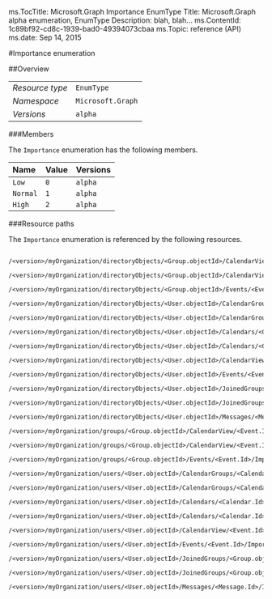 ms.TocTitle: Microsoft.Graph Importance EnumType
Title: Microsoft.Graph alpha  enumeration, EnumType
Description: blah, blah...
ms.ContentId: 1c89bf92-cd8c-1939-bad0-49394073cbaa
ms.Topic: reference (API)
ms.date: Sep 14, 2015

#Importance enumeration

 



<a name="msg-enum-type-Importance"> </a>
##Overview

|  |  | 
| :-- | :-- | 
| _Resource type_ | `EnumType` | 
| _Namespace_ | `Microsoft.Graph` | 
| _Versions_ | `alpha` | 


###Members

The `Importance` enumeration has the following members. 

| Name | Value | Versions | 
| :-- | :-- | :-- | 
| `Low` | `0` | `alpha` | 
| `Normal` | `1` | `alpha` | 
| `High` | `2` | `alpha` | 


###Resource paths

The `Importance` enumeration is referenced by the following resources. 

```no-highlight
	/<version>/myOrganization/directoryObjects/<Group.objectId>/CalendarView/<Event.Id>/Importance
	/<version>/myOrganization/directoryObjects/<Group.objectId>/CalendarView/<Event.Id>/Instances/<Event.Id>/Importance
	/<version>/myOrganization/directoryObjects/<Group.objectId>/Events/<Event.Id>/Importance
	/<version>/myOrganization/directoryObjects/<User.objectId>/CalendarGroups/<CalendarGroup.Id>/Calendars/<Calendar.Id>/CalendarView/<Event.Id>/Importance
	/<version>/myOrganization/directoryObjects/<User.objectId>/CalendarGroups/<CalendarGroup.Id>/Calendars/<Calendar.Id>/Events/<Event.Id>/Importance
	/<version>/myOrganization/directoryObjects/<User.objectId>/Calendars/<Calendar.Id>/CalendarView/<Event.Id>/Importance
	/<version>/myOrganization/directoryObjects/<User.objectId>/Calendars/<Calendar.Id>/Events/<Event.Id>/Importance
	/<version>/myOrganization/directoryObjects/<User.objectId>/CalendarView/<Event.Id>/Importance
	/<version>/myOrganization/directoryObjects/<User.objectId>/Events/<Event.Id>/Importance
	/<version>/myOrganization/directoryObjects/<User.objectId>/JoinedGroups/<Group.objectId>/CalendarView/<Event.Id>/Importance
	/<version>/myOrganization/directoryObjects/<User.objectId>/JoinedGroups/<Group.objectId>/Events/<Event.Id>/Importance
	/<version>/myOrganization/directoryObjects/<User.objectId>/Messages/<Message.Id>/Importance
	/<version>/myOrganization/groups/<Group.objectId>/CalendarView/<Event.Id>/Importance
	/<version>/myOrganization/groups/<Group.objectId>/CalendarView/<Event.Id>/Instances/<Event.Id>/Importance
	/<version>/myOrganization/groups/<Group.objectId>/Events/<Event.Id>/Importance
	/<version>/myOrganization/users/<User.objectId>/CalendarGroups/<CalendarGroup.Id>/Calendars/<Calendar.Id>/CalendarView/<Event.Id>/Importance
	/<version>/myOrganization/users/<User.objectId>/CalendarGroups/<CalendarGroup.Id>/Calendars/<Calendar.Id>/Events/<Event.Id>/Importance
	/<version>/myOrganization/users/<User.objectId>/Calendars/<Calendar.Id>/CalendarView/<Event.Id>/Importance
	/<version>/myOrganization/users/<User.objectId>/Calendars/<Calendar.Id>/Events/<Event.Id>/Importance
	/<version>/myOrganization/users/<User.objectId>/CalendarView/<Event.Id>/Importance
	/<version>/myOrganization/users/<User.objectId>/Events/<Event.Id>/Importance
	/<version>/myOrganization/users/<User.objectId>/JoinedGroups/<Group.objectId>/CalendarView/<Event.Id>/Importance
	/<version>/myOrganization/users/<User.objectId>/JoinedGroups/<Group.objectId>/Events/<Event.Id>/Importance
	/<version>/myOrganization/users/<User.objectId>/Messages/<Message.Id>/Importance```





